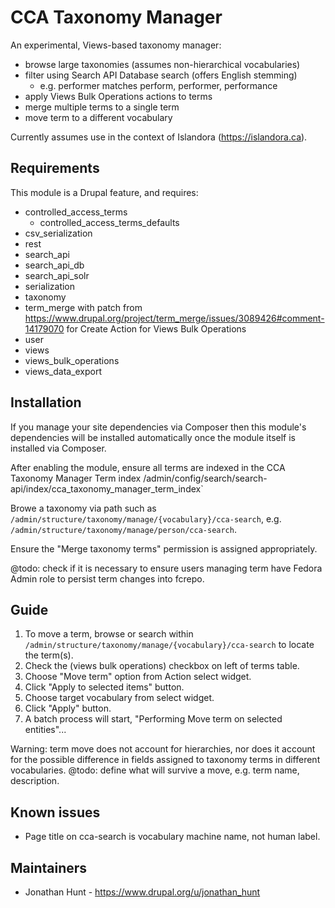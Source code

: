 # CCA Taxonomy Manager

An experimental, Views-based taxonomy manager:
* browse large taxonomies (assumes non-hierarchical vocabularies)
* filter using Search API Database search (offers English stemming)
  * e.g. performer matches perform, performer, performance
* apply Views Bulk Operations actions to terms
* merge multiple terms to a single term
* move term to a different vocabulary

Currently assumes use in the context of Islandora (https://islandora.ca).

## Requirements

This module is a Drupal feature, and requires:

* controlled_access_terms
  * controlled_access_terms_defaults
* csv_serialization
* rest
* search_api
* search_api_db
* search_api_solr
* serialization
* taxonomy
* term_merge
  with patch from https://www.drupal.org/project/term_merge/issues/3089426#comment-14179070 for Create Action for Views Bulk Operations
* user
* views
* views_bulk_operations
* views_data_export


## Installation

If you manage your site dependencies via Composer then this module's dependencies will be installed automatically once the module itself is installed via Composer.

After enabling the module, ensure all terms are indexed in the CCA Taxonomy Manager Term index  /admin/config/search/search-api/index/cca_taxonomy_manager_term_index`

Browe a taxonomy via path such as `/admin/structure/taxonomy/manage/{vocabulary}/cca-search`, e.g. `/admin/structure/taxonomy/manage/person/cca-search`.

Ensure the "Merge taxonomy terms" permission is assigned appropriately.

@todo: check if it is necessary to ensure users managing term have Fedora Admin role to persist term changes into fcrepo.

## Guide

1. To move a term, browse or search within `/admin/structure/taxonomy/manage/{vocabulary}/cca-search` to locate the term(s).
1. Check the (views bulk operations) checkbox on left of terms table.
1. Choose "Move term" option from Action select widget.
1. Click "Apply to selected items" button.
1. Choose target vocabulary from select widget.
1. Click "Apply" button.
1. A batch process will start, "Performing Move term on selected entities"...

Warning: term move does not account for hierarchies, nor does it account for the possible difference in fields assigned to taxonomy terms in different vocabularies.
@todo: define what will survive a move, e.g. term name, description.

## Known issues

* Page title on cca-search is vocabulary machine name, not human label.


## Maintainers

* Jonathan Hunt - https://www.drupal.org/u/jonathan_hunt
